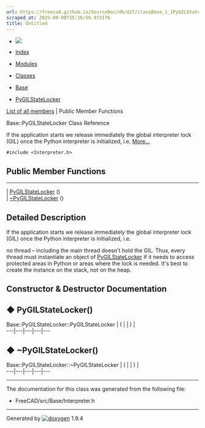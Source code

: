 ```yaml
---
url: https://freecad.github.io/SourceDoc/db/d27/classBase_1_1PyGILStateLocker.html
scraped_at: 2025-09-08T15:16:56.972176
title: Untitled
---
```


  * [ ![](https://www.freecad.org/svg/logo-freecad.svg) ](https://freecadweb.org "FreeCAD")
  * [Index](../../index.html "Index")
  * [Modules](../../modules.html "Modules list")
  * [Classes](../../annotated.html "Annotated list")

  * [Base](../../db/d07/namespaceBase.html)
  * [PyGILStateLocker](../../db/d27/classBase_1_1PyGILStateLocker.html)

[List of all members](../../d8/d88/classBase_1_1PyGILStateLocker-members.html) | Public Member Functions

Base::PyGILStateLocker Class Reference

If the application starts we release immediately the global interpreter lock
(GIL) once the Python interpreter is initialized, i.e.
[More...](../../db/d27/classBase_1_1PyGILStateLocker.html#details)

`#include <Interpreter.h>`

##  Public Member Functions  
  
---  
|
[PyGILStateLocker](../../db/d27/classBase_1_1PyGILStateLocker.html#add5ceb76fb21efbe971685bd29e6ff8c)
()  
|
[~PyGILStateLocker](../../db/d27/classBase_1_1PyGILStateLocker.html#a91c0db5276b2ff10b2ebc237b7b52180)
()  
  
## Detailed Description

If the application starts we release immediately the global interpreter lock
(GIL) once the Python interpreter is initialized, i.e.

no thread – including the main thread doesn't hold the GIL. Thus, every thread
must instantiate an object of
[PyGILStateLocker](../../db/d27/classBase_1_1PyGILStateLocker.html "If the
application starts we release immediately the global interpreter lock \(GIL\)
once the Python in...") if it needs to access protected areas in Python or
areas where the lock is needed. It's best to create the instance on the stack,
not on the heap.

## Constructor & Destructor Documentation

## ◆ PyGILStateLocker()

Base::PyGILStateLocker::PyGILStateLocker  | ( | | ) |   
---|---|---|---|---  
  
## ◆ ~PyGILStateLocker()

Base::PyGILStateLocker::~PyGILStateLocker  | ( | | ) |   
---|---|---|---|---  
  
* * *

The documentation for this class was generated from the following file:

  * FreeCAD/src/Base/Interpreter.h

* * *

Generated by
[![doxygen](../../doxygen.svg)](https://www.doxygen.org/index.html) 1.9.4

